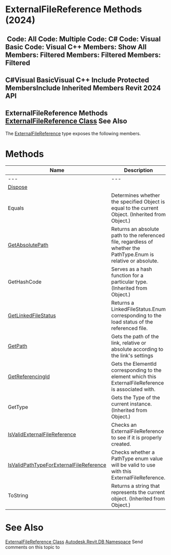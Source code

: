 # ExternalFileReference Methods (2024)

﻿
 Code: All Code: Multiple Code: C# Code: Visual Basic Code: Visual C++  Members: Show All Members: Filtered Members: Filtered Members: Filtered   
---  
C#Visual BasicVisual C++
Include Protected MembersInclude Inherited Members
Revit 2024 API  
---  
ExternalFileReference Methods  
[ExternalFileReference Class](22f83514-5da8-bbf1-33e5-94e6212b53fe.md "ExternalFileReference Class") See Also  
---  
The [ExternalFileReference](22f83514-5da8-bbf1-33e5-94e6212b53fe.md "ExternalFileReference Class") type exposes the following members.
# Methods
| Name | Description |
| --- | --- |
| --- | --- | --- |
| [Dispose](19e515a4-05d1-d787-695a-890956ccfe22.md "Dispose Method") |
| Equals | Determines whether the specified Object is equal to the current Object. (Inherited from Object.) |
| [GetAbsolutePath](4aa39d4e-9d44-6271-aa9c-71b6ab7515ae.md "GetAbsolutePath Method") | Returns an absolute path to the referenced file, regardless of whether the PathType.Enum is relative or absolute. |
| GetHashCode | Serves as a hash function for a particular type.  (Inherited from Object.) |
| [GetLinkedFileStatus](cd21f80a-f8be-535a-0793-7c113f27c487.md "GetLinkedFileStatus Method") | Returns a LinkedFileStatus.Enum corresponding to the load status of the referenced file. |
| [GetPath](b2d03999-d2b7-7889-8939-3f994193448c.md "GetPath Method") | Gets the path of the link, relative or absolute according to the link's settings |
| [GetReferencingId](1f0e36ac-506b-4b7e-5869-e13f982736ab.md "GetReferencingId Method") | Gets the ElementId corresponding to the element which this ExternalFileReference is associated with. |
| GetType | Gets the Type of the current instance. (Inherited from Object.) |
| [IsValidExternalFileReference](69a596e8-72a8-52d6-a807-c443b5891dba.md "IsValidExternalFileReference Method") | Checks an ExternalFileReference to see if it is properly created. |
| [IsValidPathTypeForExternalFileReference](25d319de-95af-3790-83fc-576bf5973938.md "IsValidPathTypeForExternalFileReference Method") | Checks whether a PathType enum value will be valid to use with this ExternalFileReference. |
| ToString | Returns a string that represents the current object. (Inherited from Object.) |

# See Also
[ExternalFileReference Class](22f83514-5da8-bbf1-33e5-94e6212b53fe.md "ExternalFileReference Class")
[Autodesk.Revit.DB Namespace](87546ba7-461b-c646-cbb1-2cb8f5bff8b2.md "Autodesk.Revit.DB Namespace")
Send comments on this topic to 